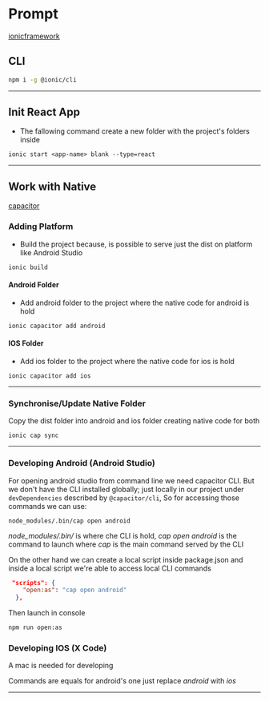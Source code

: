 # Prompt

[ionicframework](https://ionicframework.com/)

## CLI

```bash
npm i -g @ionic/cli
```

---

## Init React App

- The fallowing command create a new folder with the project's folders inside

```
ionic start <app-name> blank --type=react
```

---

## Work with Native

[capacitor](https://capacitorjs.com/)

### Adding Platform

- Build the project because, is possible to serve just the dist on platform like Android Studio

```
ionic build
```

#### Android Folder

- Add android folder to the project where the native code for android is hold

```
ionic capacitor add android
```

#### IOS Folder

- Add ios folder to the project where the native code for ios is hold

```
ionic capacitor add ios
```

---

### Synchronise/Update Native Folder

Copy the dist folder into android and ios folder creating native code for both

```
ionic cap sync
```

---

### Developing Android (Android Studio)

For opening android studio from command line we need capacitor CLI. But we don't have the CLI installed globally; just locally in our project under `devDependencies` described by `@capacitor/cli`, So for accessing those commands we can use:

```
node_modules/.bin/cap open android
```

_node_modules/.bin/_ is where che CLI is hold, _cap open android_ is the command to launch where _cap_ is the main command served by the CLI

On the other hand we can create a local script inside package.json and inside a local script we're able to access local CLI commands

```json
 "scripts": {
    "open:as": "cap open android"
  },
```

Then launch in console

```bash
npm run open:as
```

### Developing IOS (X Code)

A mac is needed for developing

Commands are equals for android's one just replace _android_ with _ios_

---
